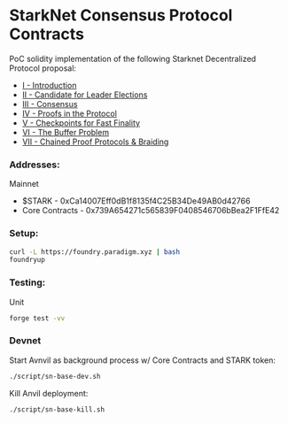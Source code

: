 # StarkNet Consensus Protocol Contracts

PoC solidity implementation of the following Starknet Decentralized Protocol proposal:
- [I - Introduction](https://community.starknet.io/t/starknet-decentralized-protocol-i-introduction/2671/1)
- [II - Candidate for Leader Elections](https://community.starknet.io/t/starknet-decentralized-protocol-ii-candidate-for-leader-elections/4751)
- [III - Consensus](https://community.starknet.io/t/starknet-decentralized-protocol-iii-consensus/5386)
- [IV - Proofs in the Protocol](https://community.starknet.io/t/starknet-decentralized-protocol-iv-proofs-in-the-protocol/6030)
- [V - Checkpoints for Fast Finality](https://community.starknet.io/t/starknet-decentralized-protocol-v-checkpoints-for-fast-finality/6032)
- [VI - The Buffer Problem](https://community.starknet.io/t/starknet-decentralized-protocol-vi-the-buffer-problem/7098)
- [VII - Chained Proof Protocols & Braiding](https://community.starknet.io/t/starknet-decentralized-protocol-vii-chained-proof-protocols-braiding/18831)

### Addresses:
Mainnet
- $STARK - 0xCa14007Eff0dB1f8135f4C25B34De49AB0d42766
- Core Contracts - 0x739A654271c565839F0408546706bBea2F1FfE42

### Setup:

```bash
curl -L https://foundry.paradigm.xyz | bash
foundryup
```

### Testing:

Unit
```bash
forge test -vv
```

### Devnet

Start Avnvil as background process w/ Core Contracts and STARK token:
```bash
./script/sn-base-dev.sh
```

Kill Anvil deployment:
```bash
./script/sn-base-kill.sh
```
